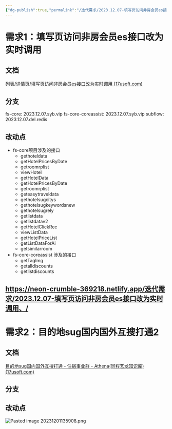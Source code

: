 ```yaml
---
{"dg-publish":true,"permalink":"/迭代需求/2023.12.07-填写页访问非房会员es接口改为实时调用、/"}
---
```


# 需求1：填写页访问非房会员es接口改为实时调用

## 文档

[列表/详情页/填写页访问非房会员es接口改为实时调用 (17usoft.com)](http://matrix.17usoft.com/v2/matrix-web/project/pjt315#/requirementPool/169106)

## 分支

fs-core:  2023.12.07.syb.vip
fs-core-coreassist: 2023.12.07.syb.vip
subflow: 2023.12.07.del.redis


## 改动点
- fs-core项目涉及的接口
	- gethoteldata
	- getHotelPricesByDate
	- getroomrplist
	- viewHotel
	- getHotelData
	- getHotelPricesByDate
	- getroomrplist
	- geteasytraveldata
	- gethotelsugcitys
	- gethotelsugkeywordsnew
	- gethotelsugrely
	- getlistdata
	- getlistdatav2
	- getHotelClickRec
	- viewListData
	- getHotelPriceList
	- getListDataForAi
	- getsimilarroom
- fs-core-coreassist 涉及的接口
	- getTagImg
	- getalldiscounts
	- getlistdiscounts

https://neon-crumble-369218.netlify.app/迭代需求/2023.12.07-填写页访问非房会员es接口改为实时调用、/
---

# 需求2：目的地sug国内国外互搜打通2

## 文档

[目的地sug国内国外互搜打通 - 住宿事业群 - Athena(同程艺龙知识库) (17usoft.com)](http://wiki.17usoft.com/pages/viewpage.action?pageId=137390615)

## 分支


## 改动点


![Pasted image 20231201135908.png](/img/user/%E9%9D%99%E6%80%81%E8%B5%84%E6%BA%90/Pasted%20image%2020231201135908.png)